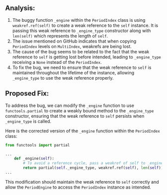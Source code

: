 ## Analysis:
1. The buggy function `_engine` within the `PeriodIndex` class is using `weakref.ref(self)` to create a weak reference to the `self` instance. It is passing this weak reference to `_engine_type` constructor along with `len(self)` which represents the length of `self`.
2. The issue mentioned on GitHub indicates that when copying `PeriodIndex` levels on `MultiIndex`, weakrefs are being lost.
3. The cause of the bug seems to be related to the fact that the weak reference to `self` is getting lost before intended, leading to `_engine_type` receiving a `None` instead of the `PeriodIndex`.
4. To fix the bug, we need to ensure that the weak reference to `self` is maintained throughout the lifetime of the instance, allowing `_engine_type` to use the weak reference properly.

## Proposed Fix:
To address the bug, we can modify the `_engine` function to use `functools.partial` to create a weakly bound method to the `_engine_type` constructor, ensuring that the weak reference to `self` persists when `_engine_type` is called.

Here is the corrected version of the `_engine` function within the `PeriodIndex` class:

```python
from functools import partial

...
    def _engine(self):
        # To avoid a reference cycle, pass a weakref of self to _engine_type.
        return partial(self._engine_type, weakref.ref(self), len(self))
...
```

This modification should maintain the weak reference to `self` correctly and allow the `PeriodEngine` to access the `PeriodIndex` instance as intended.